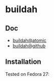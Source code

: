 # buildah

## Doc

* [buildah@atomic](https://www.projectatomic.io/blog/2017/06/introducing-buildah/)
* [buildah@github](https://github.com/projectatomic/buildah)

## Installation
Tested on Fedora 27:

```sh

```
